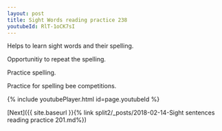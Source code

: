 ```yaml
---
layout: post
title: Sight Words reading practice 238
youtubeId: RlT-1oCK7sI
---
```

 
 
Helps to learn sight words and their spelling.

Opportunitiy to repeat the spelling. 

Practice spelling. 
 
Practice for spelling bee competitions. 
 
{% include youtubePlayer.html id=page.youtubeId %}
 
 

[Next]({{ site.baseurl }}{% link  split2/_posts/2018-02-14-Sight sentences reading practice 201.md%})
 
